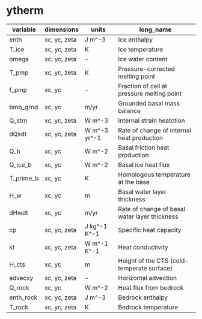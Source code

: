 # ytherm

| variable          | dimensions       | units        | long_name                                     |
|-------------------|------------------|--------------|-----------------------------------------------|
| enth              | xc, yc, zeta     | J m^-3       | Ice enthalpy                                  |
| T_ice             | xc, yc, zeta     | K            | Ice temperature                               |
| omega             | xc, yc, zeta     | -            | Ice water content                             |
| T_pmp             | xc, yc, zeta     | K            | Pressure-corrected melting point              |
| f_pmp             | xc, yc           | -            | Fraction of cell at pressure melting point    |
| bmb_grnd          | xc, yc           | m/yr         | Grounded basal mass balance                   |
| Q_strn            | xc, yc, zeta     | W m^-3       | Internal strain heatction                     |
| dQsdt             | xc, yc, zeta     | W m^-3 yr^-1 | Rate of change of internal heat production    |
| Q_b               | xc, yc           | W m^-2       | Basal friction heat production                |
| Q_ice_b           | xc, yc           | W m^-2       | Basal ice heat flux                           |
| T_prime_b         | xc, yc           | K            | Homologous temperature at the base            |
| H_w               | xc, yc           | m            | Basal water layer thickness                   |
| dHwdt             | xc, yc           | m/yr         | Rate of change of basal water layer thickness |
| cp                | xc, yc, zeta     | J kg^-1 K^-1 | Specific heat capacity                        |
| kt                | xc, yc, zeta     | W m^-1 K^-1  | Heat conductivity                             |
| H_cts             | xc, yc           | m            | Height of the CTS (cold-temperate surface)    |
| advecxy           | xc, yc, zeta     | -            | Horizontal advection                          |
| Q_rock            | xc, yc           | W m^-2       | Heat flux from bedrock                        |
| enth_rock         | xc, yc, zeta     | J m^-3       | Bedrock enthalpy                              |
| T_rock            | xc, yc, zeta     | K            | Bedrock temperature                           |
